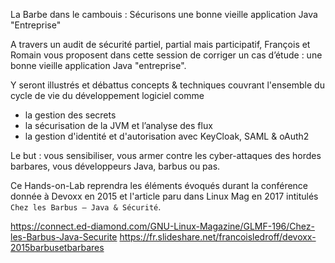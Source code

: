 La Barbe dans le cambouis : Sécurisons une bonne vieille application Java "Entreprise"

A travers un audit de sécurité partiel, partial mais participatif, François et Romain vous proposent dans cette session de corriger un cas d’étude : une bonne vieille application Java "entreprise".

Y seront illustrés et débattus concepts & techniques couvrant l'ensemble du cycle de vie du développement logiciel comme

* la gestion des secrets
* la sécurisation de la JVM et l’analyse des flux
* la gestion d'identité et d'autorisation avec KeyCloak, SAML & oAuth2

Le but : vous sensibiliser, vous armer contre les cyber-attaques des hordes barbares, vous développeurs Java, barbus ou pas. 

Ce Hands-on-Lab reprendra les éléments évoqués durant la conférence donnée à Devoxx en 2015 et l'article paru dans Linux Mag en 2017 intitulés `Chez les Barbus – Java & Sécurité`.


https://connect.ed-diamond.com/GNU-Linux-Magazine/GLMF-196/Chez-les-Barbus-Java-Securite
https://fr.slideshare.net/francoisledroff/devoxx-2015barbusetbarbares
